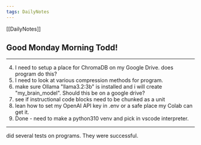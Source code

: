 ```yaml
---
tags: DailyNotes
---
```


[[DailyNotes]]

## Good  Monday  Morning Todd!

----
4. I need to setup a place for ChromaDB on my Google Drive. does program do this?
5. I need to look at various compression methods for program.
6. make sure Ollama "llama3.2:3b" is installed and i will create "my_brain_model". Should this be on a google drive?
7. see if instructional code blocks need to be chunked as a unit
8. lean how to set my OpenAI API key in .env or a safe place my Colab can get it.
9. Done - need to make a python310 venv and pick in vscode interpreter.
-----

did several tests on programs. They were successful.
